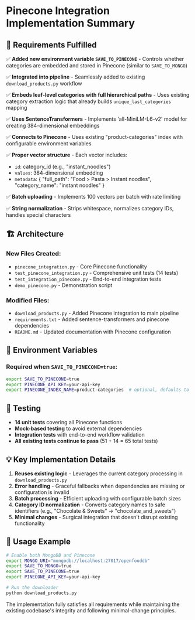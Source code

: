 # Pinecone Integration Implementation Summary

## 🎯 Requirements Fulfilled

✅ **Added new environment variable `SAVE_TO_PINECONE`** - Controls whether categories are embedded and stored in Pinecone (similar to `SAVE_TO_MONGO`)

✅ **Integrated into pipeline** - Seamlessly added to existing `download_products.py` workflow

✅ **Embeds leaf-level categories with full hierarchical paths** - Uses existing category extraction logic that already builds `unique_last_categories` mapping

✅ **Uses SentenceTransformers** - Implements 'all-MiniLM-L6-v2' model for creating 384-dimensional embeddings

✅ **Connects to Pinecone** - Uses existing "product-categories" index with configurable environment variables

✅ **Proper vector structure** - Each vector includes:
- `id`: category_id (e.g., "instant_noodles")  
- `values`: 384-dimensional embedding
- `metadata`: { "full_path": "Food > Pasta > Instant noodles", "category_name": "instant noodles" }

✅ **Batch uploading** - Implements 100 vectors per batch with rate limiting

✅ **String normalization** - Strips whitespace, normalizes category IDs, handles special characters

## 🏗️ Architecture

### New Files Created:
- `pinecone_integration.py` - Core Pinecone functionality
- `test_pinecone_integration.py` - Comprehensive unit tests (14 tests)
- `test_integration_pinecone.py` - End-to-end integration tests
- `demo_pinecone.py` - Demonstration script

### Modified Files:
- `download_products.py` - Added Pinecone integration to main pipeline
- `requirements.txt` - Added sentence-transformers and pinecone dependencies
- `README.md` - Updated documentation with Pinecone configuration

## 🔧 Environment Variables

### Required when `SAVE_TO_PINECONE=true`:
```bash
export SAVE_TO_PINECONE=true
export PINECONE_API_KEY=your-api-key
export PINECONE_INDEX_NAME=product-categories  # optional, defaults to "product-categories"
```

## 🧪 Testing

- **14 unit tests** covering all Pinecone functions
- **Mock-based testing** to avoid external dependencies  
- **Integration tests** with end-to-end workflow validation
- **All existing tests continue to pass** (51 + 14 = 65 total tests)

## 💡 Key Implementation Details

1. **Reuses existing logic** - Leverages the current category processing in `download_products.py`
2. **Error handling** - Graceful fallbacks when dependencies are missing or configuration is invalid
3. **Batch processing** - Efficient uploading with configurable batch sizes
4. **Category ID normalization** - Converts category names to safe identifiers (e.g., "Chocolate & Sweets" → "chocolate_and_sweets")
5. **Minimal changes** - Surgical integration that doesn't disrupt existing functionality

## 🚀 Usage Example

```bash
# Enable both MongoDB and Pinecone
export MONGO_URI="mongodb://localhost:27017/openfooddb"
export SAVE_TO_MONGO=true
export SAVE_TO_PINECONE=true
export PINECONE_API_KEY=your-api-key

# Run the downloader
python download_products.py
```

The implementation fully satisfies all requirements while maintaining the existing codebase's integrity and following minimal-change principles.